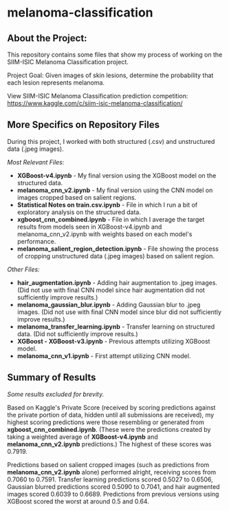 # melanoma-classification

## About the Project:
This repository contains some files that show my process of working on the SIIM-ISIC Melanoma Classification project. 

Project Goal: Given images of skin lesions, determine the probability that each lesion represents melanoma. 

View SIIM-ISIC Melanoma Classification prediction competition: 
https://www.kaggle.com/c/siim-isic-melanoma-classification/ 

## More Specifics on Repository Files
During this project, I worked with both structured (.csv) and unstructured data (.jpeg images).

_Most Relevant Files:_
- **XGBoost-v4.ipynb** - My final version using the XGBoost model on the structured data.
- **melanoma_cnn_v2.ipynb** - My final version using the CNN model on images cropped based on salient regions.
- **Statistical Notes on train.csv.ipynb** - File in which I run a bit of exploratory analysis on the structured data.
- **xgboost_cnn_combined.ipynb** - File in which I average the target results from models seen in XGBoost-v4.ipynb and melanoma_cnn_v2.ipynb with weights based on each model's performance. 
- **melanoma_salient_region_detection.ipynb** - File showing the process of cropping unstructured data (.jpeg images) based on salient region. 

_Other Files:_
- **hair_augmentation.ipynb** - Adding hair augmentation to .jpeg images. (Did not use with final CNN model since hair augmentation did not sufficiently improve results.)
- **melanoma_gaussian_blur.ipynb** - Adding Gaussian blur to .jpeg images. (Did not use with final CNN model since blur did not sufficiently improve results.)
- **melanoma_transfer_learning.ipynb** - Transfer learning on structured data. (Did not sufficiently improve results.)
- **XGBoost - XGBoost-v3.ipynb** - Previous attempts utilizing XGBoost model.
- **melanoma_cnn_v1.ipynb** - First attempt utilizing CNN model.

## Summary of Results
_Some results excluded for brevity._

Based on Kaggle's Private Score (received by scoring predictions against the private portion of data, hidden until all submissions are received), my highest scoring predictions were those resembling or generated from **xgboost_cnn_combined.ipynb**. (These were the predictions created by taking a weighted average of **XGBoost-v4.ipynb** and **melanoma_cnn_v2.ipynb** predictions.) The highest of these scores was 0.7919. 

Predictions based on salient cropped images (such as predictions from **melanoma_cnn_v2.ipynb** alone) performed alright, receiving scores from 0.7060 to 0.7591. Transfer learning predictions scored 0.5027 to 0.6506, Gaussian blurred predictions scored 0.5090 to 0.7041, and hair augmented images scored 0.6039 to 0.6689. Predictions from previous versions using XGBoost scored the worst at around 0.5 and 0.64. 
